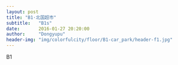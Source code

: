 ```yaml
---
layout: post
title: "B1·北国超市"
subtitle:   "B1s"
date:       2016-01-27 20:20:00
author:     "Dongyupu"
header-img: "img/colorfulcity/floor/B1-car_park/header-f1.jpg"
---
```

<p>B1</p>
